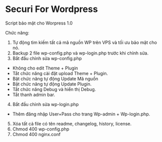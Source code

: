 # Securi For Wordpress

Script bảo mật cho Worpress 1.0

Chức năng:

1. Tự động tìm kiếm tất cả mã nguồn WP trên VPS và tối ưu bảo mật cho nó.
2. Backup 2 file wp-config.php và wp-login.php trước khi chỉnh sửa.
3. Bắt đầu chỉnh sửa wp-config.php
- Không cho edit Theme + Plugin
- Tắt chức năng cài đặt upload Theme + Plugin.
- Bật chức năng tự động Update Mã nguồn
- Bật chức năng tự động Update Plugin.
- Tắt chức năng Debug và hiển thị Debug.
- Tắt thanh admin bar.
4. Bắt đầu chỉnh sửa wp-login.php
- Thêm đăng nhập User+Pass cho trang Wp-admin + Wp-login.php.
5. Xóa tất cả file có tên readme, changelog, history, license.
6. Chmod 400 wp-config.php
7. Chmod 400 nginx.conf
